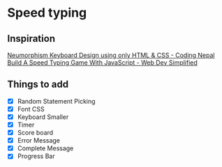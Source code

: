 # Speed typing

## Inspiration

[Neumorphism Keyboard Design using only HTML & CSS - Coding Nepal](https://www.youtube.com/watch?v=WlsY02Uka1Y&t=52s) <br>
[Build A Speed Typing Game With JavaScript - Web Dev Simplified](https://www.youtube.com/watch?v=R-7eQIHRszQ&t=1224s)

## Things to add

- [x] Random Statement Picking
- [x] Font CSS
- [x] Keyboard Smaller
- [X] Timer
- [x] Score board
- [x] Error Message
- [X] Complete Message
- [x] Progress Bar
